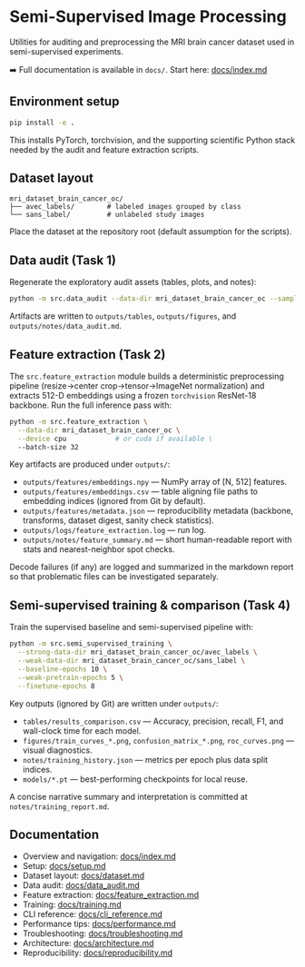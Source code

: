 # Semi-Supervised Image Processing

Utilities for auditing and preprocessing the MRI brain cancer dataset used in
semi-supervised experiments.

➡️ Full documentation is available in `docs/`. Start here: [docs/index.md](docs/index.md)

## Environment setup

```bash
pip install -e .
```

This installs PyTorch, torchvision, and the supporting scientific Python stack
needed by the audit and feature extraction scripts.

## Dataset layout

```
mri_dataset_brain_cancer_oc/
├── avec_labels/        # labeled images grouped by class
└── sans_label/         # unlabeled study images
```

Place the dataset at the repository root (default assumption for the scripts).

## Data audit (Task 1)

Regenerate the exploratory audit assets (tables, plots, and notes):

```bash
python -m src.data_audit --data-dir mri_dataset_brain_cancer_oc --sample-size 64
```

Artifacts are written to `outputs/tables`, `outputs/figures`, and
`outputs/notes/data_audit.md`.

## Feature extraction (Task 2)

The `src.feature_extraction` module builds a deterministic preprocessing
pipeline (resize→center crop→tensor→ImageNet normalization) and extracts
512-D embeddings using a frozen `torchvision` ResNet-18 backbone. Run the full
inference pass with:

```bash
python -m src.feature_extraction \
  --data-dir mri_dataset_brain_cancer_oc \
  --device cpu            # or cuda if available \
  --batch-size 32
```

Key artifacts are produced under `outputs/`:

- `outputs/features/embeddings.npy` — NumPy array of [N, 512] features.
- `outputs/features/embeddings.csv` — table aligning file paths to embedding
  indices (ignored from Git by default).
- `outputs/features/metadata.json` — reproducibility metadata (backbone,
  transforms, dataset digest, sanity check statistics).
- `outputs/logs/feature_extraction.log` — run log.
- `outputs/notes/feature_summary.md` — short human-readable report with stats
  and nearest-neighbor spot checks.

Decode failures (if any) are logged and summarized in the markdown report so
that problematic files can be investigated separately.

## Semi-supervised training & comparison (Task 4)

Train the supervised baseline and semi-supervised pipeline with:

```bash
python -m src.semi_supervised_training \
  --strong-data-dir mri_dataset_brain_cancer_oc/avec_labels \
  --weak-data-dir mri_dataset_brain_cancer_oc/sans_label \
  --baseline-epochs 10 \
  --weak-pretrain-epochs 5 \
  --finetune-epochs 8
```

Key outputs (ignored by Git) are written under `outputs/`:

- `tables/results_comparison.csv` — Accuracy, precision, recall, F1, and wall-clock time for each model.
- `figures/train_curves_*.png`, `confusion_matrix_*.png`, `roc_curves.png` — visual diagnostics.
- `notes/training_history.json` — metrics per epoch plus data split indices.
- `models/*.pt` — best-performing checkpoints for local reuse.

A concise narrative summary and interpretation is committed at
`notes/training_report.md`.

## Documentation

- Overview and navigation: [docs/index.md](docs/index.md)
- Setup: [docs/setup.md](docs/setup.md)
- Dataset layout: [docs/dataset.md](docs/dataset.md)
- Data audit: [docs/data_audit.md](docs/data_audit.md)
- Feature extraction: [docs/feature_extraction.md](docs/feature_extraction.md)
- Training: [docs/training.md](docs/training.md)
- CLI reference: [docs/cli_reference.md](docs/cli_reference.md)
- Performance tips: [docs/performance.md](docs/performance.md)
- Troubleshooting: [docs/troubleshooting.md](docs/troubleshooting.md)
- Architecture: [docs/architecture.md](docs/architecture.md)
- Reproducibility: [docs/reproducibility.md](docs/reproducibility.md)
